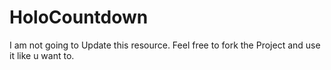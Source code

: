 # HoloCountdown
I am not going to Update this resource. Feel free to fork the Project and use it like u want to.
